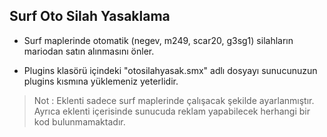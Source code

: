 ## Surf Oto Silah Yasaklama
- Surf maplerinde otomatik (negev, m249, scar20, g3sg1) silahların mariodan satın alınmasını önler.

- Plugins klasörü içindeki "otosilahyasak.smx" adlı dosyayı sunucunuzun plugins kısmına yüklemeniz yeterlidir.

> Not : Eklenti sadece surf maplerinde çalışacak şekilde ayarlanmıştır. Ayrıca eklenti içerisinde sunucuda reklam yapabilecek herhangi bir kod bulunmamaktadır.
